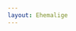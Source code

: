 ```yaml
---
layout: Ehemalige
---
```


<script type="text/javascript">
  ajaxload('/Ehemalige/Ehemalige/');
  unternavigation('Ehemalige');
</script>
